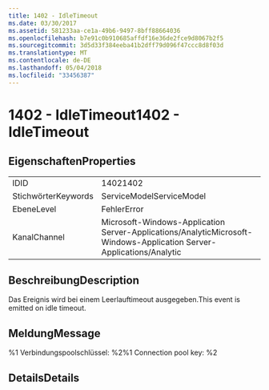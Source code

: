 ```yaml
---
title: 1402 - IdleTimeout
ms.date: 03/30/2017
ms.assetid: 581233aa-ce1a-49b6-9497-8bff88664036
ms.openlocfilehash: b7e91c0b910685affdf16e36de2fce9d8067b2f5
ms.sourcegitcommit: 3d5d33f384eeba41b2dff79d096f47ccc8d8f03d
ms.translationtype: MT
ms.contentlocale: de-DE
ms.lasthandoff: 05/04/2018
ms.locfileid: "33456387"
---
```

# <a name="1402---idletimeout"></a><span data-ttu-id="c2ea9-102">1402 - IdleTimeout</span><span class="sxs-lookup"><span data-stu-id="c2ea9-102">1402 - IdleTimeout</span></span>
## <a name="properties"></a><span data-ttu-id="c2ea9-103">Eigenschaften</span><span class="sxs-lookup"><span data-stu-id="c2ea9-103">Properties</span></span>  
  
|||  
|-|-|  
|<span data-ttu-id="c2ea9-104">ID</span><span class="sxs-lookup"><span data-stu-id="c2ea9-104">ID</span></span>|<span data-ttu-id="c2ea9-105">1402</span><span class="sxs-lookup"><span data-stu-id="c2ea9-105">1402</span></span>|  
|<span data-ttu-id="c2ea9-106">Stichwörter</span><span class="sxs-lookup"><span data-stu-id="c2ea9-106">Keywords</span></span>|<span data-ttu-id="c2ea9-107">ServiceModel</span><span class="sxs-lookup"><span data-stu-id="c2ea9-107">ServiceModel</span></span>|  
|<span data-ttu-id="c2ea9-108">Ebene</span><span class="sxs-lookup"><span data-stu-id="c2ea9-108">Level</span></span>|<span data-ttu-id="c2ea9-109">Fehler</span><span class="sxs-lookup"><span data-stu-id="c2ea9-109">Error</span></span>|  
|<span data-ttu-id="c2ea9-110">Kanal</span><span class="sxs-lookup"><span data-stu-id="c2ea9-110">Channel</span></span>|<span data-ttu-id="c2ea9-111">Microsoft-Windows-Application Server-Applications/Analytic</span><span class="sxs-lookup"><span data-stu-id="c2ea9-111">Microsoft-Windows-Application Server-Applications/Analytic</span></span>|  
  
## <a name="description"></a><span data-ttu-id="c2ea9-112">Beschreibung</span><span class="sxs-lookup"><span data-stu-id="c2ea9-112">Description</span></span>  
 <span data-ttu-id="c2ea9-113">Das Ereignis wird bei einem Leerlauftimeout ausgegeben.</span><span class="sxs-lookup"><span data-stu-id="c2ea9-113">This event is emitted on idle timeout.</span></span>  
  
## <a name="message"></a><span data-ttu-id="c2ea9-114">Meldung</span><span class="sxs-lookup"><span data-stu-id="c2ea9-114">Message</span></span>  
 <span data-ttu-id="c2ea9-115">%1 Verbindungspoolschlüssel: %2</span><span class="sxs-lookup"><span data-stu-id="c2ea9-115">%1 Connection pool key: %2</span></span>  
  
## <a name="details"></a><span data-ttu-id="c2ea9-116">Details</span><span class="sxs-lookup"><span data-stu-id="c2ea9-116">Details</span></span>
